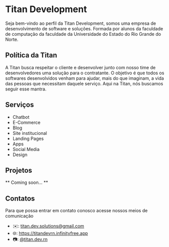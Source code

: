 # Titan Development
Seja bem-vindo ao perfil da Titan Development, somos uma empresa de desenvolvimento de software e soluções. Formada por alunos da faculdade de computação da faculdade da Universidade do Estado do Rio Grande do Norte.

## Política da Titan
A Titan busca respeitar o cliente e desenvolver junto com nosso time de desenvolvedores uma solução para o contratante. O objetivo é que todos os softwares desenvolvidos venham para ajudar, mais do que imaginam, a vida das pessoas que necessitam daquele serviço. Aqui na Titan, nós buscamos seguir esse mantra.

## Serviços
- Chatbot
- E-Commerce
- Blog
- Site institucional
- Landing Pages
- Apps
- Social Media
- Design

## Projetos
** Coming soon... **

## Contatos
Para que possa entrar em contato conosco acesse nossos meios de comunicação

- ✉️: titan.dev.solutions@gmail.com
- 🌐: https://titandevrn.infinityfree.app
- 📷: [@titan.dev.rn](instagram.com/titan.dev.rn)
